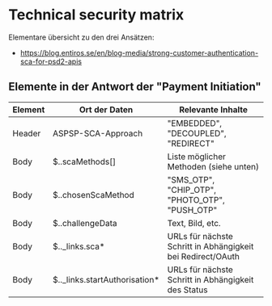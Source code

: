 # Technical security matrix
Elementare übersicht zu den drei Ansätzen:
- https://blog.entiros.se/en/blog-media/strong-customer-authentication-sca-for-psd2-apis


## Elemente in der Antwort der "Payment Initiation"

|              Element                      | Ort der Daten          |   Relevante Inhalte  |
| ----------------------------------------- | --------------------- | ----------------------- |
| Header | ASPSP-SCA-Approach               | "EMBEDDED", "DECOUPLED", "REDIRECT" |
| Body	| $..scaMethods[]                   | Liste möglicher Methoden (siehe unten) |
| Body	| $..chosenScaMethod                | "SMS_OTP", "CHIP_OTP", "PHOTO_OTP", "PUSH_OTP" |
| Body	| $..challengeData                  | Text, Bild, etc. |
| Body	| $.._links.sca*                    | URLs für nächste Schritt in Abhängigkeit bei Redirect/OAuth |
| Body	| $.._links.startAuthorisation*     | URLs für nächste Schritt in Abhängigkeit des Status |
